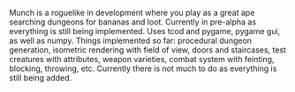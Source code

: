                                       

Munch is a roguelike in development where you play as a great ape searching dungeons for bananas and loot.
Currently in pre-alpha as everything is still being implemented.
Uses tcod and pygame, pygame gui, as well as numpy.
Things implemented so far: procedural dungeon generation, isometric rendering with field of view, doors and staircases, test creatures with attributes, weapon varieties, combat system with feinting, blocking, throwing, etc. Currently there is not much to do as everything is still being added.
